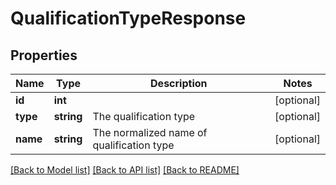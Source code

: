 # QualificationTypeResponse

## Properties
Name | Type | Description | Notes
------------ | ------------- | ------------- | -------------
**id** | **int** |  | [optional] 
**type** | **string** | The qualification type | [optional] 
**name** | **string** | The normalized name of qualification type | [optional] 

[[Back to Model list]](../README.md#documentation-for-models) [[Back to API list]](../README.md#documentation-for-api-endpoints) [[Back to README]](../README.md)



